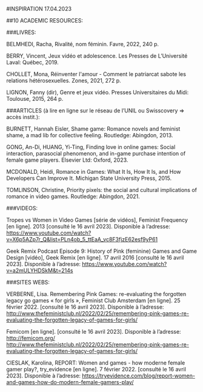 #INSPIRATION
17.04.2023

##10 ACADEMIC RESOURCES:

###LIVRES:

BELMHEDI, Racha, Rivalité, nom féminin. Favre, 2022, 240 p.

BERRY, Vincent, Jeux vidéo et adolescence. Les Presses de L’Université Laval: Québec, 2019.

CHOLLET, Mona, Réinventer l'amour - Comment le patriarcat sabote les relations hétérosexuelles. Zones, 2021, 272 p.

LIGNON, Fanny (dir), Genre et jeux vidéo. Presses Universitaires du Midi: Toulouse, 2015, 264 p.

###ARTICLES (à lire en ligne sur le réseau de l’UNIL ou Swisscovery => accès instit.):

BURNETT, Hannah Eisler, Shame game: Romance novels and feminist shame, a mad lib for collective feeling. Routledge: Abingdon, 2013.

GONG, An-Di, HUANG, Yi-Ting, Finding love in online games: Social interaction, parasocial phenomenon, and in-game purchase intention of female game players. Elsevier Ltd: Oxford, 2023.

MCDONALD, Heidi, Romance in Games: What It Is, How It Is, and How Developers Can Improve It. Michigan State University Press, 2015.

TOMLINSON, Christine, Priority pixels: the social and cultural implications of romance in video games. Routledge: Abingdon, 2021.

###VIDEOS:

Tropes vs Women in Video Games [série de vidéos], Feminist Frequency [en ligne]. 2013 [consulté le 16 avril 2023]. Disponible à l’adresse: https://www.youtube.com/watch?v=X6p5AZp7r_Q&list=PLn4ob_5_ttEaA_vc8F3fjzE62esf9yP61

Geek Remix Podcast Episode 9: History of Pink (feminine) Games and Game Design [vidéo], Geek Remix [en ligne]. 17 avril 2016 [consulté le 16 avril 2023]. Disponible à l’adresse: https://www.youtube.com/watch?v=a2mULYHDSkM&t=214s

###SITES WEBS:

VERBERNE, Lisa. Remembering Pink Games: re-evaluating the forgotten legacy go games « for girls », Feminist Club Amsterdam [en ligne]. 25 février 2022. [consulté le 16 avril 2023]. Disponible à l’adresse: http://www.thefeministclub.nl/2022/02/25/remembering-pink-games-re-evaluating-the-forgotten-legacy-of-games-for-girls/

Femicom [en ligne]. [consulté le 16 avril 2023]. Disponible à l’adresse: http://femicom.org/
http://www.thefeministclub.nl/2022/02/25/remembering-pink-games-re-evaluating-the-forgotten-legacy-of-games-for-girls/

CIESLAK, Karolina, REPORT: Women and games - how moderne female gamer play?, try_evidence [en ligne]. 7 février 2022. [consulté le 16 avril 2023]. Disponible à l’adresse: https://tryevidence.com/blog/report-women-and-games-how-do-modern-female-gamers-play/
